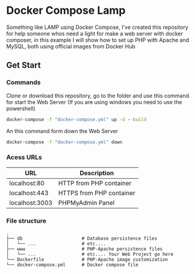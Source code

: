 # Docker Compose Lamp
Something like LAMP using Docker Compose, I've created this repository for help someone whos need a light for make a web server with docker composer, in this example I will show how to set up PHP with Apache and MySQL, both using official images from Docker Hub

## Get Start
### Commands
Clone or download this repository, go to the folder and use this command for start the Web Server (If you are using windows you need to use the powershell) 
```cmd
docker-compose -f "docker-compose.yml" up -d --build
```
An this command form down the Web Server
```cmd
docker-compose -f "docker-compose.yml" down
```

### Acess URLs
| URL | Description |
| --- | --- |
| localhost:80 | HTTP from PHP container |
| localhost:443 | HTTPS from PHP container |
| localhost:3003 | PHPMyAdmin Panel |

### File structure
```
.
├── db                      # Database persistence files
│   └── ...                 # etc....
├── www                     # PHP-Apache persistence files
│   └── ...                 # etc.... Your Web Project go here
└── Dockerfile              # PHP-Apache image customization
└── docker-compose.yml      # Docker compose file
```
